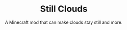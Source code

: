 <div align="center">

# Still Clouds

A Minecraft mod that can make clouds stay still and more.

</div>
